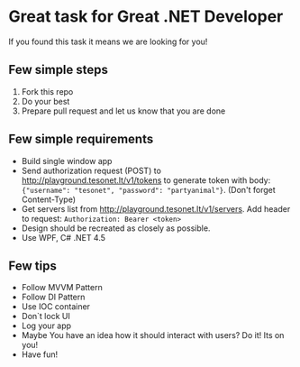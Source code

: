 # Great task for Great .NET Developer

If you found this task it means we are looking for you!

## Few simple steps

1. Fork this repo
2. Do your best
3. Prepare pull request and let us know that you are done

## Few simple requirements

- Build single window app
- Send authorization request (POST) to http://playground.tesonet.lt/v1/tokens to generate token with body: `{"username": "tesonet", "password": "partyanimal"}`. (Don't forget Content-Type)
- Get servers list from http://playground.tesonet.lt/v1/servers. Add header to request: `Authorization: Bearer <token>`
- Design should be recreated as closely as possible.
- Use WPF, C# .NET 4.5

## Few tips

- Follow MVVM Pattern
- Follow DI Pattern
- Use IOC container
- Don`t lock UI
- Log your app
- Maybe You have an idea how it should interact with users? Do it! Its on you!
- Have fun!
